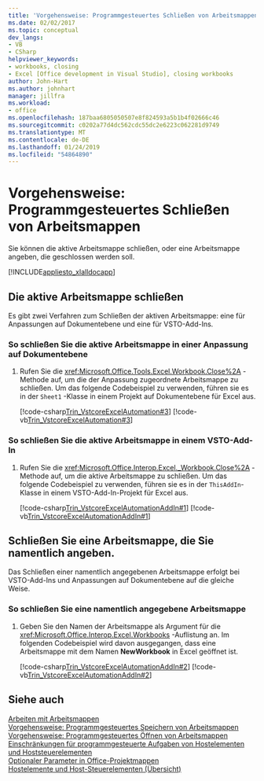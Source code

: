 ```yaml
---
title: 'Vorgehensweise: Programmgesteuertes Schließen von Arbeitsmappen'
ms.date: 02/02/2017
ms.topic: conceptual
dev_langs:
- VB
- CSharp
helpviewer_keywords:
- workbooks, closing
- Excel [Office development in Visual Studio], closing workbooks
author: John-Hart
ms.author: johnhart
manager: jillfra
ms.workload:
- office
ms.openlocfilehash: 187baa6805050507e8f824593a5b1b4f02666c46
ms.sourcegitcommit: c0202a77d4dc562cdc55dc2e6223c062281d9749
ms.translationtype: MT
ms.contentlocale: de-DE
ms.lasthandoff: 01/24/2019
ms.locfileid: "54864890"
---
```

# <a name="how-to-programmatically-close-workbooks"></a>Vorgehensweise: Programmgesteuertes Schließen von Arbeitsmappen
  Sie können die aktive Arbeitsmappe schließen, oder eine Arbeitsmappe angeben, die geschlossen werden soll.  
  
 [!INCLUDE[appliesto_xlalldocapp](../vsto/includes/appliesto-xlalldocapp-md.md)]  
  
## <a name="close-the-active-workbook"></a>Die aktive Arbeitsmappe schließen  
 Es gibt zwei Verfahren zum Schließen der aktiven Arbeitsmappe: eine für Anpassungen auf Dokumentebene und eine für VSTO-Add-Ins.  
  
### <a name="to-close-the-active-workbook-in-a-document-level-customization"></a>So schließen Sie die aktive Arbeitsmappe in einer Anpassung auf Dokumentebene  
  
1.  Rufen Sie die <xref:Microsoft.Office.Tools.Excel.Workbook.Close%2A> -Methode auf, um die der Anpassung zugeordnete Arbeitsmappe zu schließen. Um das folgende Codebeispiel zu verwenden, führen sie es in der `Sheet1` -Klasse in einem Projekt auf Dokumentebene für Excel aus.  
  
     [!code-csharp[Trin_VstcoreExcelAutomation#3](../vsto/codesnippet/CSharp/Trin_VstcoreExcelAutomationCS/Sheet1.cs#3)]
     [!code-vb[Trin_VstcoreExcelAutomation#3](../vsto/codesnippet/VisualBasic/Trin_VstcoreExcelAutomation/Sheet1.vb#3)]  
  
### <a name="to-close-the-active-workbook-in-a-vsto-add-in"></a>So schließen Sie die aktive Arbeitsmappe in einem VSTO-Add-In  
  
1.  Rufen Sie die <xref:Microsoft.Office.Interop.Excel._Workbook.Close%2A> -Methode auf, um die aktive Arbeitsmappe zu schließen. Um das folgende Codebeispiel zu verwenden, führen sie es in der `ThisAddIn`-Klasse in einem VSTO-Add-In-Projekt für Excel aus.  
  
     [!code-csharp[Trin_VstcoreExcelAutomationAddIn#1](../vsto/codesnippet/CSharp/trin_vstcoreexcelautomationaddin/ThisAddIn.cs#1)]
     [!code-vb[Trin_VstcoreExcelAutomationAddIn#1](../vsto/codesnippet/VisualBasic/trin_vstcoreexcelautomationaddin/ThisAddIn.vb#1)]  
  
## <a name="close-a-workbook-that-you-specify-by-name"></a>Schließen Sie eine Arbeitsmappe, die Sie namentlich angeben.  
 Das Schließen einer namentlich angegebenen Arbeitsmappe erfolgt bei VSTO-Add-Ins und Anpassungen auf Dokumentebene auf die gleiche Weise.  
  
### <a name="to-close-a-workbook-that-you-specify-by-name"></a>So schließen Sie eine namentlich angegebene Arbeitsmappe  
  
1.  Geben Sie den Namen der Arbeitsmappe als Argument für die <xref:Microsoft.Office.Interop.Excel.Workbooks> -Auflistung an. Im folgenden Codebeispiel wird davon ausgegangen, dass eine Arbeitsmappe mit dem Namen **NewWorkbook** in Excel geöffnet ist.  
  
     [!code-csharp[Trin_VstcoreExcelAutomationAddIn#2](../vsto/codesnippet/CSharp/trin_vstcoreexcelautomationaddin/ThisAddIn.cs#2)]
     [!code-vb[Trin_VstcoreExcelAutomationAddIn#2](../vsto/codesnippet/VisualBasic/trin_vstcoreexcelautomationaddin/ThisAddIn.vb#2)]  
  
## <a name="see-also"></a>Siehe auch  
 [Arbeiten mit Arbeitsmappen](../vsto/working-with-workbooks.md)   
 [Vorgehensweise: Programmgesteuertes Speichern von Arbeitsmappen](../vsto/how-to-programmatically-save-workbooks.md)   
 [Vorgehensweise: Programmgesteuertes Öffnen von Arbeitsmappen](../vsto/how-to-programmatically-open-workbooks.md)   
 [Einschränkungen für programmgesteuerte Aufgaben von Hostelementen und Hoststeuerelementen](../vsto/programmatic-limitations-of-host-items-and-host-controls.md)   
 [Optionaler Parameter in Office-Projektmappen](../vsto/optional-parameters-in-office-solutions.md)   
 [Hostelemente und Host-Steuerelementen (Übersicht)](../vsto/host-items-and-host-controls-overview.md)  
